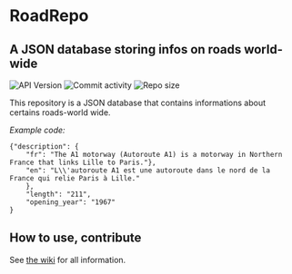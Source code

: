 # RoadRepo
## A JSON database storing infos on roads world-wide
![API Version](https://img.shields.io/badge/API%20version-v1-green)
![Commit activity](https://img.shields.io/github/commit-activity/m/32Vache/RoadRepo)
![Repo size](https://img.shields.io/github/repo-size/32Vache/RoadRepo)

This repository is a JSON database that contains informations about certains roads-world wide.

*Example code:*

    {"description": {
        "fr": "The A1 motorway (Autoroute A1) is a motorway in Northern France that links Lille to Paris."},
        "en": "L\\'autoroute A1 est une autoroute dans le nord de la France qui relie Paris à Lille."
        },
        "length": "211",
        "opening_year": "1967"
    }

## How to use, contribute
See [the wiki](https://github.com/32Vache/RoadRepo/wiki) for all information.
